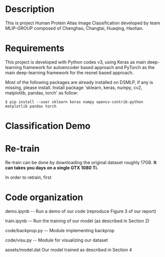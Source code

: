 Description 
===========
This is project Human Protein Atlas Image Classification developed by team MLIP-GROUP composed of Chenghao, Changtai, Huaqing, Haotian.



Requirements 
============
This project is developed with Python codes v3, using Keras as main deep-learning framework for autoencoder based approach and PyTorch as the main deep-learning framework for the resnet based approach. 

Most of the following packages are already installed on DSMLP, if any is missing, please install. 
Install package 'sklearn, keras, numpy, cv2, matplotlib, pandas, torch' as follow: 

`$ pip install --user sklearn keras numpy opencv-contrib-python matplotlib pandas torch`


Classification Demo  
=================


Re-train
=================
Re-train can be done by downloading the original dataset roughly 17GB. **It can takes you days on a single GTX 1080 Ti.**

In order to retrain, first 


Code organization 
=================
demo.ipynb -- Run a demo of our code (reproduce Figure 3 of our report)

train.ipynb -- Run the training of our model (as described in Section 2) 

code/backprop.py -- Module implementing backprop

code/visu.py -- Module for visualizing our dataset

assets/model.dat Our model trained as described in Section 4





